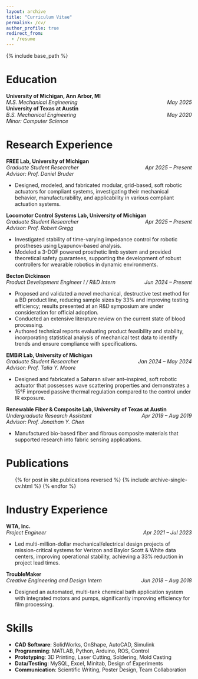```yaml
---
layout: archive
title: "Curriculum Vitae"
permalink: /cv/
author_profile: true
redirect_from:
  - /resume
---
```


{% include base_path %}

Education
======
**University of Michigan, Ann Arbor, MI**  
*M.S. Mechanical Engineering*<span style="float:right; font-weight:normal"><em>May 2025</em></span>  
**University of Texas at Austin**  
*B.S. Mechanical Engineering*<span style="float:right; font-weight:normal"><em>May 2020</em></span>  
*Minor: Computer Science*

Research Experience
======
**FREE Lab, University of Michigan**   
*Graduate Student Researcher*<span style="float:right; font-weight:normal"><em>Apr 2025 – Present</em></span>  
*Advisor: Prof. Daniel Bruder*
  - Designed, modeled, and fabricated modular, grid-based, soft robotic actuators for compliant systems, investigating their
 mechanical behavior, manufacturability, and applicability in various compliant actuation systems.

**Locomotor Control Systems Lab, University of Michigan**  
*Graduate Student Researcher*<span style="float:right; font-weight:normal"><em>Apr 2025 – Present</em></span>  
*Advisor: Prof. Robert Gregg*  
  * Investigated stability of time-varying impedance control for robotic prostheses using Lyapunov-based analysis.
  * Modeled a 3-DOF powered prosthetic limb system and provided theoretical safety guarantees, supporting the
 development of robust controllers for wearable robotics in dynamic environments.

**Becton Dickinson**  
*Product Development Engineer I / R&D Intern*<span style="float:right; font-weight:normal"><em>Jun 2024 – Present</em></span>
  * Proposed and validated a novel mechanical, destructive test method for a BD product line, reducing sample sizes by 33%
 and improving testing efficiency; results presented at an R&D symposium are under consideration for official adoption.
  * Conducted an extensive literature review on the current state of blood processing.
  * Authored technical reports evaluating product feasibility and stability, incorporating statistical analysis of mechanical test
 data to identify trends and ensure compliance with specifications.

**EMBiR Lab, University of Michigan**  
*Graduate Student Researcher*<span style="float:right; font-weight:normal"><em>Jan 2024 – May 2024</em></span>  
*Advisor: Prof. Talia Y. Moore*  
  * Designed and fabricated a Saharan silver ant–inspired, soft robotic actuator that possesses wave scattering properties and
 demonstrates a 15°F improved passive thermal regulation compared to the control under IR exposure.

**Renewable Fiber & Composite Lab, University of Texas at Austin**  
*Undergraduate Research Assistant*<span style="float:right; font-weight:normal"><em>Apr 2019 – Aug 2019</em></span>  
*Advisor: Prof. Jonathan Y. Chen*  
  * Manufactured bio-based fiber and fibrous composite materials that supported research into fabric sensing applications.

Publications
======
<ul>{% for post in site.publications reversed %}
  {% include archive-single-cv.html %}
{% endfor %}</ul>

Industry Experience
======
**WTA, Inc.**  
*Project Engineer*<span style="float:right; font-weight:normal"><em>Apr 2021 – Jul 2023</em></span>  
  * Led multi-million-dollar mechanical/electrical design projects of mission-critical systems for Verizon and Baylor Scott & White data centers, improving operational stability, achieving a 33% reduction in project lead times.

**TroubleMaker**  
*Creative Engineering and Design Intern*<span style="float:right; font-weight:normal"><em>Jun 2018 – Aug 2018</em></span>  
  * Designed an automated, multi-tank chemical bath application system with integrated motors and pumps, significantly improving efficiency for film processing.

Skills
======
* **CAD Software**: SolidWorks, OnShape, AutoCAD, Simulink  
* **Programming**: MATLAB, Python, Arduino, ROS, Control  
* **Prototyping**: 3D Printing, Laser Cutting, Soldering, Mold Casting  
* **Data/Testing**: MySQL, Excel, Minitab, Design of Experiments  
* **Communication**: Scientific Writing, Poster Design, Team Collaboration

<!--Talks
======
<ul>{% for post in site.talks reversed %}
  {% include archive-single-talk-cv.html %}
{% endfor %}</ul>

Teaching
======
<ul>{% for post in site.teaching reversed %}
  {% include archive-single-cv.html %}
{% endfor %}</ul>

Service and Leadership
======
* Collaborated across research and industry teams-->
